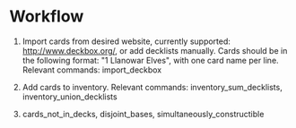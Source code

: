 # Workflow

1. Import cards from desired website, currently supported: http://www.deckbox.org/, or add decklists manually. Cards should be in the following format: "1 Llanowar Elves", with one card name  per line.
  Relevant commands: import_deckbox

2. Add cards to inventory.
  Relevant commands: inventory_sum_decklists, inventory_union_decklists

3. cards_not_in_decks, disjoint_bases, simultaneously_constructible
